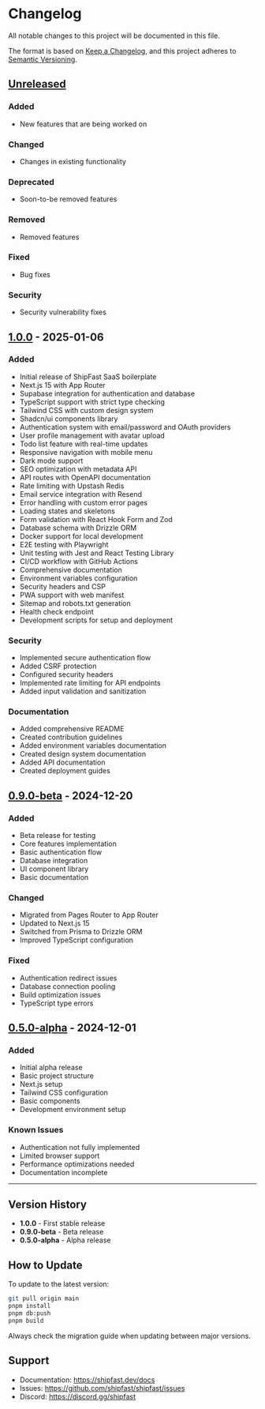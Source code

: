 # Changelog

All notable changes to this project will be documented in this file.

The format is based on [Keep a Changelog](https://keepachangelog.com/en/1.1.0/),
and this project adheres to [Semantic Versioning](https://semver.org/spec/v2.0.0.html).

## [Unreleased]

### Added
- New features that are being worked on

### Changed
- Changes in existing functionality

### Deprecated
- Soon-to-be removed features

### Removed
- Removed features

### Fixed
- Bug fixes

### Security
- Security vulnerability fixes

## [1.0.0] - 2025-01-06

### Added
- Initial release of ShipFast SaaS boilerplate
- Next.js 15 with App Router
- Supabase integration for authentication and database
- TypeScript support with strict type checking
- Tailwind CSS with custom design system
- Shadcn/ui components library
- Authentication system with email/password and OAuth providers
- User profile management with avatar upload
- Todo list feature with real-time updates
- Responsive navigation with mobile menu
- Dark mode support
- SEO optimization with metadata API
- API routes with OpenAPI documentation
- Rate limiting with Upstash Redis
- Email service integration with Resend
- Error handling with custom error pages
- Loading states and skeletons
- Form validation with React Hook Form and Zod
- Database schema with Drizzle ORM
- Docker support for local development
- E2E testing with Playwright
- Unit testing with Jest and React Testing Library
- CI/CD workflow with GitHub Actions
- Comprehensive documentation
- Environment variables configuration
- Security headers and CSP
- PWA support with web manifest
- Sitemap and robots.txt generation
- Health check endpoint
- Development scripts for setup and deployment

### Security
- Implemented secure authentication flow
- Added CSRF protection
- Configured security headers
- Implemented rate limiting for API endpoints
- Added input validation and sanitization

### Documentation
- Added comprehensive README
- Created contribution guidelines
- Added environment variables documentation
- Created design system documentation
- Added API documentation
- Created deployment guides

## [0.9.0-beta] - 2024-12-20

### Added
- Beta release for testing
- Core features implementation
- Basic authentication flow
- Database integration
- UI component library
- Basic documentation

### Changed
- Migrated from Pages Router to App Router
- Updated to Next.js 15
- Switched from Prisma to Drizzle ORM
- Improved TypeScript configuration

### Fixed
- Authentication redirect issues
- Database connection pooling
- Build optimization issues
- TypeScript type errors

## [0.5.0-alpha] - 2024-12-01

### Added
- Initial alpha release
- Basic project structure
- Next.js setup
- Tailwind CSS configuration
- Basic components
- Development environment setup

### Known Issues
- Authentication not fully implemented
- Limited browser support
- Performance optimizations needed
- Documentation incomplete

---

## Version History

- **1.0.0** - First stable release
- **0.9.0-beta** - Beta release
- **0.5.0-alpha** - Alpha release

## How to Update

To update to the latest version:

```bash
git pull origin main
pnpm install
pnpm db:push
pnpm build
```

Always check the migration guide when updating between major versions.

## Support

- Documentation: https://shipfast.dev/docs
- Issues: https://github.com/shipfast/shipfast/issues
- Discord: https://discord.gg/shipfast

[unreleased]: https://github.com/shipfast/shipfast/compare/v1.0.0...HEAD
[1.0.0]: https://github.com/shipfast/shipfast/releases/tag/v1.0.0
[0.9.0-beta]: https://github.com/shipfast/shipfast/releases/tag/v0.9.0-beta
[0.5.0-alpha]: https://github.com/shipfast/shipfast/releases/tag/v0.5.0-alpha